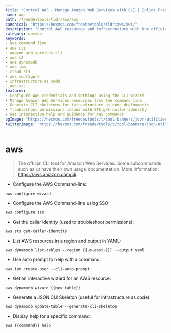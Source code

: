 ```yaml
---
title: "Control AWS - Manage Amazon Web Services with CLI | Online Free DevTools by Hexmos"
name: aws
path: /freedevtools/tldr/aws/aws
canonical: "https://hexmos.com/freedevtools/tldr/aws/aws/"
description: "Control AWS resources and infrastructure with the official command-line tool. Manage your cloud services, deploy applications, and troubleshoot issues effortlessly. Free online tool, no registration required."
category: common
keywords:
- aws command line
- aws cli
- amazon web services cli
- aws s3
- aws dynamodb
- aws iam
- cloud cli
- aws configure
- infrastructure as code
- aws sts
features:
- Configure AWS credentials and settings using the CLI wizard
- Manage Amazon Web Services resources from the command line
- Generate CLI skeletons for infrastructure as code deployments
- Troubleshoot permissions issues with STS get-caller-identity
- Get interactive help and guidance for AWS commands
ogImage: "https://hexmos.com/freedevtools/t/tool-banners/json-utilities-banner.png"
twitterImage: "https://hexmos.com/freedevtools/t/tool-banners/json-utilities-banner.png"
---
```


# aws

> The official CLI tool for Amazon Web Services.
> Some subcommands such as `s3` have their own usage documentation.
> More information: <https://aws.amazon.com/cli>.

- Configure the AWS Command-line:

`aws configure wizard`

- Configure the AWS Command-line using SSO:

`aws configure sso`

- Get the caller identity (used to troubleshoot permissions):

`aws sts get-caller-identity`

- List AWS resources in a region and output in YAML:

`aws dynamodb list-tables --region {{us-east-1}} --output yaml`

- Use auto prompt to help with a command:

`aws iam create-user --cli-auto-prompt`

- Get an interactive wizard for an AWS resource:

`aws dynamodb wizard {{new_table}}`

- Generate a JSON CLI Skeleton (useful for infrastructure as code):

`aws dynamodb update-table --generate-cli-skeleton`

- Display help for a specific command:

`aws {{command}} help`
